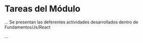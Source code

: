 <h1> Tareas del Módulo </h1>
...
    Se presentan las deferentes actividades
    desarrollados dentro de Fundamentos/Js/React

...